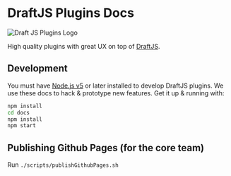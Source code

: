 # DraftJS Plugins Docs

![Draft JS Plugins Logo](https://dl.dropboxusercontent.com/u/40735/draft-js-plugins.svg)

High quality plugins with great UX on top of [DraftJS](https://github.com/facebook/draft-js).

## Development

You must have [Node.js v5](https://nodejs.org/en/download/package-manager/) or later installed to develop DraftJS plugins. We use these docs to hack & prototype new features. Get it up & running with:

```sh
npm install
cd docs
npm install
npm start
```

## Publishing Github Pages (for the core team)

Run `./scripts/publishGithubPages.sh`
